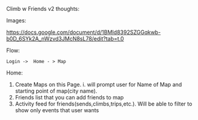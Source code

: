 Climb w Friends v2 thoughts:


Images:

https://docs.google.com/document/d/1BMId8392SZGGqkwb-b0D_6SYk2A_nWzvd3JMcN8sL78/edit?tab=t.0


Flow:

    Login ->  Home - > Map





Home:

1. Create Maps on this Page.
    i. will prompt user for Name of Map and starting point of map(city name). 
2. Friends list that you can add friends to map
3. Activity feed for friends(sends,climbs,trips,etc.). Will be able to filter to show only events that user wants